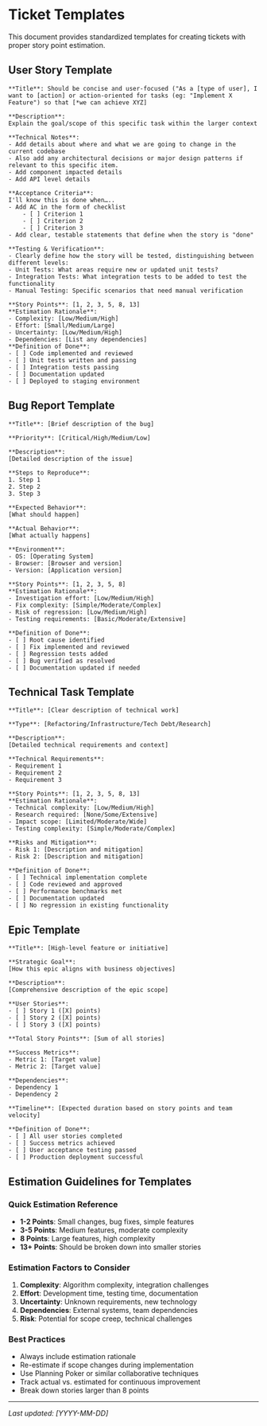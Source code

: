 # Ticket Templates

This document provides standardized templates for creating tickets with proper story point estimation.

## User Story Template

```
**Title**: Should be concise and user-focused ("As a [type of user], I want to [action] or action-oriented for tasks (eg: "Implement X Feature") so that [*we can achieve XYZ]

**Description**:
Explain the goal/scope of this specific task within the larger context 

**Technical Notes**:
- Add details about where and what we are going to change in the current codebase
- Also add any architectural decisions or major design patterns if relevant to this specific item.
- Add component impacted details 
- Add API level details 

**Acceptance Criteria**:
I'll know this is done when…..
- Add AC in the form of checklist 
    - [ ] Criterion 1
    - [ ] Criterion 2
    - [ ] Criterion 3
- Add clear, testable statements that define when the story is "done"

**Testing & Verification**:
- Clearly define how the story will be tested, distinguishing between different levels:
- Unit Tests: What areas require new or updated unit tests? 
- Integration Tests: What integration tests to be added to test the functionality
- Manual Testing: Specific scenarios that need manual verification

**Story Points**: [1, 2, 3, 5, 8, 13]
**Estimation Rationale**:
- Complexity: [Low/Medium/High]
- Effort: [Small/Medium/Large]
- Uncertainty: [Low/Medium/High]
- Dependencies: [List any dependencies]
**Definition of Done**:
- [ ] Code implemented and reviewed
- [ ] Unit tests written and passing
- [ ] Integration tests passing
- [ ] Documentation updated
- [ ] Deployed to staging environment
```
## Bug Report Template

```
**Title**: [Brief description of the bug]

**Priority**: [Critical/High/Medium/Low]

**Description**:
[Detailed description of the issue]

**Steps to Reproduce**:
1. Step 1
2. Step 2
3. Step 3

**Expected Behavior**:
[What should happen]

**Actual Behavior**:
[What actually happens]

**Environment**:
- OS: [Operating System]
- Browser: [Browser and version]
- Version: [Application version]

**Story Points**: [1, 2, 3, 5, 8]
**Estimation Rationale**:
- Investigation effort: [Low/Medium/High]
- Fix complexity: [Simple/Moderate/Complex]
- Risk of regression: [Low/Medium/High]
- Testing requirements: [Basic/Moderate/Extensive]

**Definition of Done**:
- [ ] Root cause identified
- [ ] Fix implemented and reviewed
- [ ] Regression tests added
- [ ] Bug verified as resolved
- [ ] Documentation updated if needed
```

## Technical Task Template

```
**Title**: [Clear description of technical work]

**Type**: [Refactoring/Infrastructure/Tech Debt/Research]

**Description**:
[Detailed technical requirements and context]

**Technical Requirements**:
- Requirement 1
- Requirement 2
- Requirement 3

**Story Points**: [1, 2, 3, 5, 8, 13]
**Estimation Rationale**:
- Technical complexity: [Low/Medium/High]
- Research required: [None/Some/Extensive]
- Impact scope: [Limited/Moderate/Wide]
- Testing complexity: [Simple/Moderate/Complex]

**Risks and Mitigation**:
- Risk 1: [Description and mitigation]
- Risk 2: [Description and mitigation]

**Definition of Done**:
- [ ] Technical implementation complete
- [ ] Code reviewed and approved
- [ ] Performance benchmarks met
- [ ] Documentation updated
- [ ] No regression in existing functionality
```

## Epic Template

```
**Title**: [High-level feature or initiative]

**Strategic Goal**:
[How this epic aligns with business objectives]

**Description**:
[Comprehensive description of the epic scope]

**User Stories**:
- [ ] Story 1 ([X] points)
- [ ] Story 2 ([X] points)
- [ ] Story 3 ([X] points)

**Total Story Points**: [Sum of all stories]

**Success Metrics**:
- Metric 1: [Target value]
- Metric 2: [Target value]

**Dependencies**:
- Dependency 1
- Dependency 2

**Timeline**: [Expected duration based on story points and team velocity]

**Definition of Done**:
- [ ] All user stories completed
- [ ] Success metrics achieved
- [ ] User acceptance testing passed
- [ ] Production deployment successful
```

## Estimation Guidelines for Templates

### Quick Estimation Reference
- **1-2 Points**: Small changes, bug fixes, simple features
- **3-5 Points**: Medium features, moderate complexity
- **8 Points**: Large features, high complexity
- **13+ Points**: Should be broken down into smaller stories

### Estimation Factors to Consider
1. **Complexity**: Algorithm complexity, integration challenges
2. **Effort**: Development time, testing time, documentation
3. **Uncertainty**: Unknown requirements, new technology
4. **Dependencies**: External systems, team dependencies
5. **Risk**: Potential for scope creep, technical challenges

### Best Practices
- Always include estimation rationale
- Re-estimate if scope changes during implementation
- Use Planning Poker or similar collaborative techniques
- Track actual vs. estimated for continuous improvement
- Break down stories larger than 8 points

---

_Last updated: [YYYY-MM-DD]_